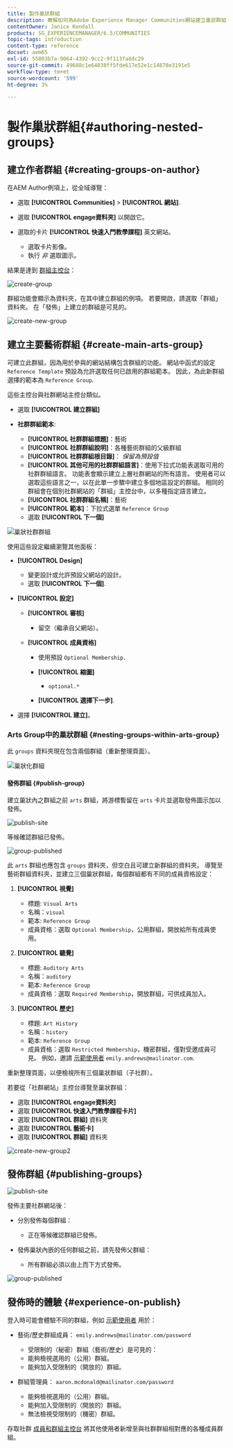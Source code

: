 ```yaml
---
title: 製作巢狀群組
description: 瞭解如何為Adobe Experience Manager Communities網站建立巢狀群組。
contentOwner: Janice Kendall
products: SG_EXPERIENCEMANAGER/6.5/COMMUNITIES
topic-tags: introduction
content-type: reference
docset: aem65
exl-id: 55803b7a-9064-4392-9cc2-9f113fa8dc29
source-git-commit: 49688c1e64038ff5fde617e52e1c14878e3191e5
workflow-type: tm+mt
source-wordcount: '599'
ht-degree: 3%

---
```


# 製作巢狀群組{#authoring-nested-groups}

## 建立作者群組 {#creating-groups-on-author}

在AEM Author例項上，從全域導覽：

* 選取 **[!UICONTROL Communities]** > **[!UICONTROL 網站]**.
* 選取 **[!UICONTROL engage資料夾]** 以開啟它。
* 選取的卡片 **[!UICONTROL 快速入門教學課程]** 英文網站。

   * 選取卡片影像。
   * 執行 *非* 選取圖示。

結果是達到 [群組主控台](/help/communities/groups.md)：

![create-group](assets/create-group.png)

群組功能會顯示為資料夾，在其中建立群組的例項。 若要開啟，請選取「群組」資料夾。 在「發佈」上建立的群組是可見的。

![create-new-group](assets/create-new-group.png)

## 建立主要藝術群組 {#create-main-arts-group}

可建立此群組，因為用於參與的網站結構包含群組的功能。 網站中函式的設定 `Reference Template` 預設為允許選取任何已啟用的群組範本。 因此，為此新群組選擇的範本為 `Reference Group`.

這些主控台與社群網站主控台類似。

* 選取 **[!UICONTROL 建立群組]**

* **社群群組範本**:

   * **[!UICONTROL 社群群組標題]**：藝術
   * **[!UICONTROL 社群群組說明]**：各種藝術群組的父級群組
   * **[!UICONTROL 社群群組根目錄]**： *保留為預設值*
   * **[!UICONTROL 其他可用的社群群組語言]**：使用下拉式功能表選取可用的社群群組語言。 功能表會顯示建立上層社群網站的所有語言。 使用者可以選取這些語言之一，以在此單一步驟中建立多個地區設定的群組。 相同的群組會在個別社群網站的「群組」主控台中，以多種指定語言建立。
   * **[!UICONTROL 社群群組名稱]**：藝術
   * **[!UICONTROL 範本]**：下拉式選單 `Reference Group`
   * 選取 **[!UICONTROL 下一個]**

![巢狀社群群組](assets/parent-to-nestedgroup.png)

使用這些設定繼續瀏覽其他面板：

* **[!UICONTROL Design]**

   * 變更設計或允許預設父網站的設計。
   * 選取 **[!UICONTROL 下一個]**.

* **[!UICONTROL 設定]**

   * **[!UICONTROL 審核]**

      * 留空（繼承自父網站）。

   * **[!UICONTROL 成員資格]**

      * 使用預設 `Optional Membership.`

      * **[!UICONTROL 縮圖]**
         * `optional.*`

      * **[!UICONTROL 選擇下一步]**.

* 選擇 **[!UICONTROL 建立]**。

### Arts Group中的巢狀群組 {#nesting-groups-within-arts-group}

此 `groups` 資料夾現在包含兩個群組（重新整理頁面）。

![巢狀化群組](assets/create-community-group.png)

#### 發佈群組 {#publish-group}

建立巢狀內之群組之前 `arts` 群組，將游標暫留在 `arts` 卡片並選取發佈圖示加以發佈。

![publish-site](assets/publish-site.png)

等候確認群組已發佈。

![group-published](assets/group-published.png)

此 `arts` 群組也應包含 `groups` 資料夾，但空白且可建立新群組的資料夾。 導覽至藝術群組資料夾，並建立三個巢狀群組，每個群組都有不同的成員資格設定：

1. **[!UICONTROL 視覺]**

   * 標題: `Visual Arts`
   * 名稱：`visual`
   * 範本: `Reference Group`
   * 成員資格：選取 `Optional Membership`，公用群組，開放給所有成員使用。

1. **[!UICONTROL 聽覺]**

   * 標題: `Auditory Arts`
   * 名稱：`auditory`
   * 範本: `Reference Group`
   * 成員資格：選取 `Required Membership`，開放群組，可供成員加入。

1. **[!UICONTROL 歷史]**

   * 標題: `Art History`
   * 名稱：`history`
   * 範本: `Reference Group`
   * 成員資格：選取 `Restricted Membership`，機密群組，僅對受邀成員可見。 例如，邀請 [示範使用者](/help/communities/tutorials.md#demo-users) `emily.andrews@mailinator.com`.

重新整理頁面，以便檢視所有三個巢狀群組（子社群）。

若要從「社群網站」主控台導覽至巢狀群組：

* 選取 **[!UICONTROL engage資料夾]**
* 選取 **[!UICONTROL 快速入門教學課程卡片]**
* 選取 **[!UICONTROL 群組]** 資料夾
* 選取 **[!UICONTROL 藝術卡]**
* 選取 **[!UICONTROL 群組]** 資料夾

![create-new-group2](assets/create-new-group2.png)

## 發佈群組 {#publishing-groups}

![publish-site](assets/publish-site.png)

發佈主要社群網站後：

* 分別發佈每個群組：

   * 正在等候確認群組已發佈。

* 發佈巢狀內嵌的任何群組之前，請先發佈父群組：

   * 所有群組必須以由上而下方式發佈。

![group-published](assets/group-published.png)

## 發佈時的體驗 {#experience-on-publish}

登入時可能會體驗不同的群組，例如 [示範使用者](/help/communities/tutorials.md#demo-users) 用於：

* 藝術/歷史群組成員： `emily.andrews@mailinator.com/password`
   * 受限制的（秘密）群組（藝術/歷史）是可見的：
   * 能夠檢視選用的（公用）群組。
   * 能夠加入受限制的（開放的）群組。

* 群組管理員： `aaron.mcdonald@mailinator.com/password`

   * 能夠檢視選用的（公用）群組。
   * 能夠加入受限制的（開放的）群組。
   * 無法檢視受限制的（機密）群組。

存取社群 [成員和群組主控台](/help/communities/members.md) 將其他使用者新增至與社群群組相對應的各種成員群組。
